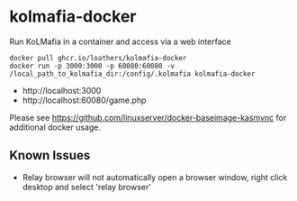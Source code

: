 # kolmafia-docker
Run KoLMafia in a container and access via a web interface

```
docker pull ghcr.io/loathers/kolmafia-docker
docker run -p 3000:3000 -p 60080:60080 -v /local_path_to_kolmafia_dir:/config/.kolmafia kolmafia-docker
```

* http://localhost:3000
* http://localhost:60080/game.php

Please see https://github.com/linuxserver/docker-baseimage-kasmvnc for additional docker usage.

## Known Issues
* Relay browser will not automatically open a browser window, right click desktop and select 'relay browser'
